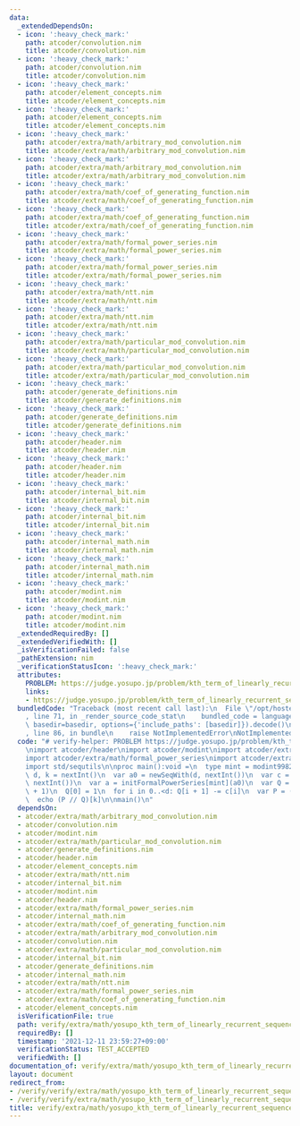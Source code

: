 ```yaml
---
data:
  _extendedDependsOn:
  - icon: ':heavy_check_mark:'
    path: atcoder/convolution.nim
    title: atcoder/convolution.nim
  - icon: ':heavy_check_mark:'
    path: atcoder/convolution.nim
    title: atcoder/convolution.nim
  - icon: ':heavy_check_mark:'
    path: atcoder/element_concepts.nim
    title: atcoder/element_concepts.nim
  - icon: ':heavy_check_mark:'
    path: atcoder/element_concepts.nim
    title: atcoder/element_concepts.nim
  - icon: ':heavy_check_mark:'
    path: atcoder/extra/math/arbitrary_mod_convolution.nim
    title: atcoder/extra/math/arbitrary_mod_convolution.nim
  - icon: ':heavy_check_mark:'
    path: atcoder/extra/math/arbitrary_mod_convolution.nim
    title: atcoder/extra/math/arbitrary_mod_convolution.nim
  - icon: ':heavy_check_mark:'
    path: atcoder/extra/math/coef_of_generating_function.nim
    title: atcoder/extra/math/coef_of_generating_function.nim
  - icon: ':heavy_check_mark:'
    path: atcoder/extra/math/coef_of_generating_function.nim
    title: atcoder/extra/math/coef_of_generating_function.nim
  - icon: ':heavy_check_mark:'
    path: atcoder/extra/math/formal_power_series.nim
    title: atcoder/extra/math/formal_power_series.nim
  - icon: ':heavy_check_mark:'
    path: atcoder/extra/math/formal_power_series.nim
    title: atcoder/extra/math/formal_power_series.nim
  - icon: ':heavy_check_mark:'
    path: atcoder/extra/math/ntt.nim
    title: atcoder/extra/math/ntt.nim
  - icon: ':heavy_check_mark:'
    path: atcoder/extra/math/ntt.nim
    title: atcoder/extra/math/ntt.nim
  - icon: ':heavy_check_mark:'
    path: atcoder/extra/math/particular_mod_convolution.nim
    title: atcoder/extra/math/particular_mod_convolution.nim
  - icon: ':heavy_check_mark:'
    path: atcoder/extra/math/particular_mod_convolution.nim
    title: atcoder/extra/math/particular_mod_convolution.nim
  - icon: ':heavy_check_mark:'
    path: atcoder/generate_definitions.nim
    title: atcoder/generate_definitions.nim
  - icon: ':heavy_check_mark:'
    path: atcoder/generate_definitions.nim
    title: atcoder/generate_definitions.nim
  - icon: ':heavy_check_mark:'
    path: atcoder/header.nim
    title: atcoder/header.nim
  - icon: ':heavy_check_mark:'
    path: atcoder/header.nim
    title: atcoder/header.nim
  - icon: ':heavy_check_mark:'
    path: atcoder/internal_bit.nim
    title: atcoder/internal_bit.nim
  - icon: ':heavy_check_mark:'
    path: atcoder/internal_bit.nim
    title: atcoder/internal_bit.nim
  - icon: ':heavy_check_mark:'
    path: atcoder/internal_math.nim
    title: atcoder/internal_math.nim
  - icon: ':heavy_check_mark:'
    path: atcoder/internal_math.nim
    title: atcoder/internal_math.nim
  - icon: ':heavy_check_mark:'
    path: atcoder/modint.nim
    title: atcoder/modint.nim
  - icon: ':heavy_check_mark:'
    path: atcoder/modint.nim
    title: atcoder/modint.nim
  _extendedRequiredBy: []
  _extendedVerifiedWith: []
  _isVerificationFailed: false
  _pathExtension: nim
  _verificationStatusIcon: ':heavy_check_mark:'
  attributes:
    PROBLEM: https://judge.yosupo.jp/problem/kth_term_of_linearly_recurrent_sequence
    links:
    - https://judge.yosupo.jp/problem/kth_term_of_linearly_recurrent_sequence
  bundledCode: "Traceback (most recent call last):\n  File \"/opt/hostedtoolcache/Python/3.10.1/x64/lib/python3.10/site-packages/onlinejudge_verify/documentation/build.py\"\
    , line 71, in _render_source_code_stat\n    bundled_code = language.bundle(stat.path,\
    \ basedir=basedir, options={'include_paths': [basedir]}).decode()\n  File \"/opt/hostedtoolcache/Python/3.10.1/x64/lib/python3.10/site-packages/onlinejudge_verify/languages/nim.py\"\
    , line 86, in bundle\n    raise NotImplementedError\nNotImplementedError\n"
  code: "# verify-helper: PROBLEM https://judge.yosupo.jp/problem/kth_term_of_linearly_recurrent_sequence\n\
    \nimport atcoder/header\nimport atcoder/modint\nimport atcoder/extra/math/ntt\n\
    import atcoder/extra/math/formal_power_series\nimport atcoder/extra/math/coef_of_generating_function\n\
    import std/sequtils\n\nproc main():void =\n  type mint = modint998244353\n  let\
    \ d, k = nextInt()\n  var a0 = newSeqWith(d, nextInt())\n  var c = newSeqWith(d,\
    \ nextInt())\n  var a = initFormalPowerSeries[mint](a0)\n  var Q = initFormalPowerSeries[mint](d\
    \ + 1)\n  Q[0] = 1\n  for i in 0..<d: Q[i + 1] -= c[i]\n  var P = (a * Q)[0..<d]\n\
    \  echo (P // Q)[k]\n\nmain()\n"
  dependsOn:
  - atcoder/extra/math/arbitrary_mod_convolution.nim
  - atcoder/convolution.nim
  - atcoder/modint.nim
  - atcoder/extra/math/particular_mod_convolution.nim
  - atcoder/generate_definitions.nim
  - atcoder/header.nim
  - atcoder/element_concepts.nim
  - atcoder/extra/math/ntt.nim
  - atcoder/internal_bit.nim
  - atcoder/modint.nim
  - atcoder/header.nim
  - atcoder/extra/math/formal_power_series.nim
  - atcoder/internal_math.nim
  - atcoder/extra/math/coef_of_generating_function.nim
  - atcoder/extra/math/arbitrary_mod_convolution.nim
  - atcoder/convolution.nim
  - atcoder/extra/math/particular_mod_convolution.nim
  - atcoder/internal_bit.nim
  - atcoder/generate_definitions.nim
  - atcoder/internal_math.nim
  - atcoder/extra/math/ntt.nim
  - atcoder/extra/math/formal_power_series.nim
  - atcoder/extra/math/coef_of_generating_function.nim
  - atcoder/element_concepts.nim
  isVerificationFile: true
  path: verify/extra/math/yosupo_kth_term_of_linearly_recurrent_sequence_test.nim
  requiredBy: []
  timestamp: '2021-12-11 23:59:27+09:00'
  verificationStatus: TEST_ACCEPTED
  verifiedWith: []
documentation_of: verify/extra/math/yosupo_kth_term_of_linearly_recurrent_sequence_test.nim
layout: document
redirect_from:
- /verify/verify/extra/math/yosupo_kth_term_of_linearly_recurrent_sequence_test.nim
- /verify/verify/extra/math/yosupo_kth_term_of_linearly_recurrent_sequence_test.nim.html
title: verify/extra/math/yosupo_kth_term_of_linearly_recurrent_sequence_test.nim
---
```

